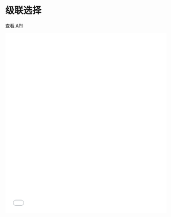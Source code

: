 # 级联选择

[查看 API](http://www.easybui.com/guide/api/classes/bui.levelselect.html)

<iframe width="100%" height="560" src="//www.easybui.com/demo/source.html?url=pages/ui_controls/bui.levelselect&code=full,result" allowfullscreen="allowfullscreen" frameborder="0"></iframe>
